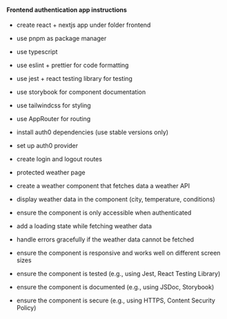 #### Frontend authentication app instructions

- create react + nextjs app under folder frontend 
- use pnpm as package manager
- use typescript
- use eslint + prettier for code formatting
- use jest + react testing library for testing
- use storybook for component documentation
- use tailwindcss for styling
- use AppRouter for routing
- install auth0 dependencies (use stable versions only)
- set up auth0 provider
- create login and logout routes
- protected weather page

- create a weather component that fetches data a weather API
- display weather data in the component (city, temperature, conditions)
- ensure the component is only accessible when authenticated

- add a loading state while fetching weather data
- handle errors gracefully if the weather data cannot be fetched
- ensure the component is responsive and works well on different screen sizes
- ensure the component is tested (e.g., using Jest, React Testing Library)
- ensure the component is documented (e.g., using JSDoc, Storybook)
- ensure the component is secure (e.g., using HTTPS, Content Security Policy)